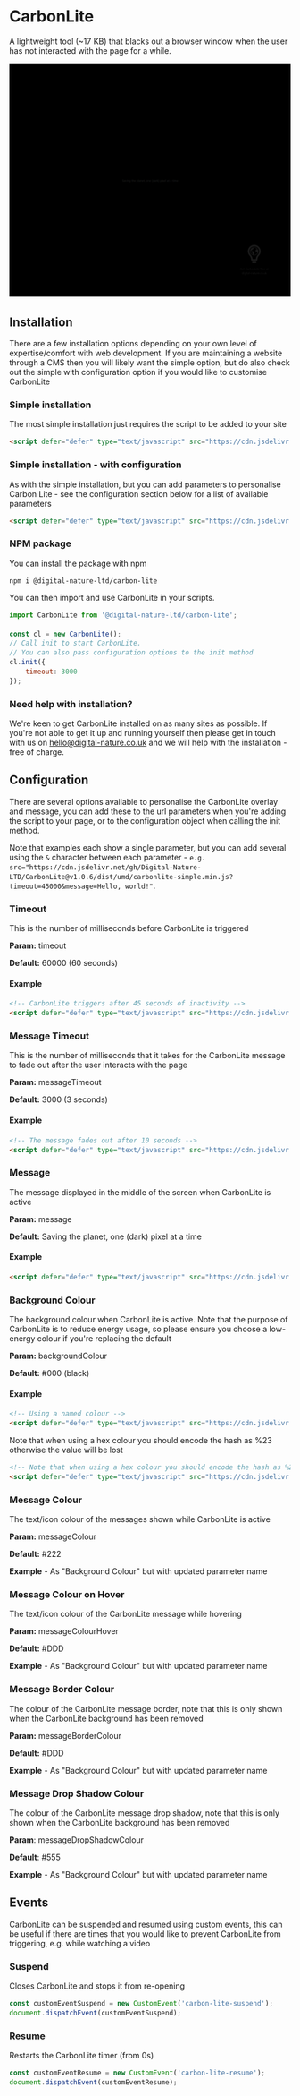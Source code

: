 # CarbonLite
A lightweight tool (~17 KB) that blacks out a browser window when the user has not interacted with the page for a while.

![A preview of CarbonLite in action](carbon-lite-preview.png "CarbonLite when activated")

## Installation
There are a few installation options depending on your own level of expertise/comfort with web development. If you are maintaining a website through a CMS then you will likely want the simple option, but do also check out the simple with configuration option if you would like to customise CarbonLite

### Simple installation
The most simple installation just requires the script to be added to your site
```html
<script defer="defer" type="text/javascript" src="https://cdn.jsdelivr.net/gh/Digital-Nature-LTD/CarbonLite@v1.0.6/dist/umd/carbonlite-simple.min.js"></script>
```

### Simple installation - with configuration
As with the simple installation, but you can add parameters to personalise Carbon Lite - see the configuration section below for a list of available parameters
```html
<script defer="defer" type="text/javascript" src="https://cdn.jsdelivr.net/gh/Digital-Nature-LTD/CarbonLite@v1.0.6/dist/umd/carbonlite-simple.min.js?message=My Custom Message"></script>
```

### NPM package
You can install the package with npm
```shell
npm i @digital-nature-ltd/carbon-lite
```
You can then import and use CarbonLite in your scripts. 
```javascript
import CarbonLite from '@digital-nature-ltd/carbon-lite';

const cl = new CarbonLite();
// Call init to start CarbonLite.
// You can also pass configuration options to the init method
cl.init({
    timeout: 3000
});
```


### Need help with installation?
We're keen to get CarbonLite installed on as many sites as possible. If you're not able to get it up and running yourself then please get in touch with us on <hello@digital-nature.co.uk> and we will help with the installation - free of charge.


## Configuration
There are several options available to personalise the CarbonLite overlay and message, you can add these to the url parameters when you're adding the script to your page, or to the configuration object when calling the init method.

Note that examples each show a single parameter, but you can add several using the `&` character between each parameter - `e.g. src="https://cdn.jsdelivr.net/gh/Digital-Nature-LTD/CarbonLite@v1.0.6/dist/umd/carbonlite-simple.min.js?timeout=45000&message=Hello, world!"`.

### Timeout
This is the number of milliseconds before CarbonLite is triggered

**Param:** timeout

**Default:** 60000 (60 seconds)
#### Example
```html
<!-- CarbonLite triggers after 45 seconds of inactivity -->
<script defer="defer" type="text/javascript" src="https://cdn.jsdelivr.net/gh/Digital-Nature-LTD/CarbonLite@v1.0.6/dist/umd/carbonlite-simple.min.js?timeout=45000"></script>
```

### Message Timeout
This is the number of milliseconds that it takes for the CarbonLite message to fade out after the user interacts with the page

**Param:** messageTimeout

**Default:** 3000 (3 seconds)
#### Example
```html
<!-- The message fades out after 10 seconds -->
<script defer="defer" type="text/javascript" src="https://cdn.jsdelivr.net/gh/Digital-Nature-LTD/CarbonLite@v1.0.6/dist/umd/carbonlite-simple.min.js?messageTimeout=10000"></script>
```

### Message
The message displayed in the middle of the screen when CarbonLite is active

**Param:** message

**Default:** Saving the planet, one (dark) pixel at a time
#### Example
```html
<script defer="defer" type="text/javascript" src="https://cdn.jsdelivr.net/gh/Digital-Nature-LTD/CarbonLite@v1.0.6/dist/umd/carbonlite-simple.min.js?message=My website is reducing carbon"></script>
```

### Background Colour
The background colour when CarbonLite is active. Note that the purpose of CarbonLite is to reduce energy usage, so please ensure you choose a low-energy colour if you're replacing the default

**Param:** backgroundColour

**Default:** #000 (black)
#### Example
```html
<!-- Using a named colour -->
<script defer="defer" type="text/javascript" src="https://cdn.jsdelivr.net/gh/Digital-Nature-LTD/CarbonLite@v1.0.6/dist/umd/carbonlite-simple.min.js?backgroundColour=green"></script>
```

Note that when using a hex colour you should encode the hash as %23 otherwise the value will be lost
```html
<!-- Note that when using a hex colour you should encode the hash as %23 -->
<script defer="defer" type="text/javascript" src="https://cdn.jsdelivr.net/gh/Digital-Nature-LTD/CarbonLite@v1.0.6/dist/umd/carbonlite-simple.min.js?backgroundColour=%23333"></script>
```

### Message Colour
The text/icon colour of the messages shown while CarbonLite is active

**Param:** messageColour

**Default:** #222

**Example** - As "Background Colour" but with updated parameter name

### Message Colour on Hover
The text/icon colour of the CarbonLite message while hovering 

**Param:** messageColourHover

**Default:** #DDD

**Example** - As "Background Colour" but with updated parameter name

### Message Border Colour
The colour of the CarbonLite message border, note that this is only shown when the CarbonLite background has been removed

**Param:** messageBorderColour

**Default:** #DDD

**Example** - As "Background Colour" but with updated parameter name


### Message Drop Shadow Colour
The colour of the CarbonLite message drop shadow, note that this is only shown when the CarbonLite background has been removed

**Param**: messageDropShadowColour

**Default**: #555

**Example** - As "Background Colour" but with updated parameter name


## Events
CarbonLite can be suspended and resumed using custom events, this can be useful if there are times that you would like to prevent CarbonLite from triggering, e.g. while watching a video

### Suspend
Closes CarbonLite and stops it from re-opening
```javascript
const customEventSuspend = new CustomEvent('carbon-lite-suspend');
document.dispatchEvent(customEventSuspend);
```

### Resume
Restarts the CarbonLite timer (from 0s)
```javascript
const customEventResume = new CustomEvent('carbon-lite-resume');
document.dispatchEvent(customEventResume);
```